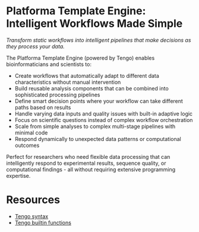# Platforma Template Engine: Intelligent Workflows Made Simple

*Transform static workflows into intelligent pipelines that make decisions as they process your data.*

The Platforma Template Engine (powered by Tengo) enables bioinformaticians and scientists to:

- Create workflows that automatically adapt to different data characteristics without manual intervention
- Build reusable analysis components that can be combined into sophisticated processing pipelines
- Define smart decision points where your workflow can take different paths based on results
- Handle varying data inputs and quality issues with built-in adaptive logic
- Focus on scientific questions instead of complex workflow orchestration
- Scale from simple analyses to complex multi-stage pipelines with minimal code
- Respond dynamically to unexpected data patterns or computational outcomes

Perfect for researchers who need flexible data processing that can intelligently respond to experimental results, sequence quality, or computational findings - all without requiring extensive programming expertise.

# Resources

- [Tengo syntax](https://github.com/d5/tengo/blob/master/docs/tutorial.md)
- [Tengo builtin functions](https://github.com/d5/tengo/blob/master/docs/builtins.md)



